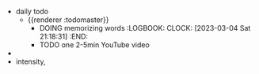 - daily todo
	- {{renderer :todomaster}}
		- DOING memorizing words
		  :LOGBOOK:
		  CLOCK: [2023-03-04 Sat 21:18:31]
		  :END:
		- TODO one 2-5min YouTube video
-
- intensity,